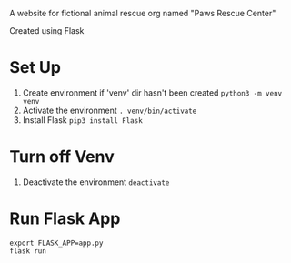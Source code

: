 A website for fictional animal rescue org named "Paws Rescue Center"

Created using Flask

# Set Up
1. Create environment if 'venv' dir hasn't been created
`python3 -m venv venv`
2. Activate the environment
`. venv/bin/activate`
3. Install Flask
`pip3 install Flask`

# Turn off Venv
1. Deactivate the environment
`deactivate`

# Run Flask App
```
export FLASK_APP=app.py
flask run
```
